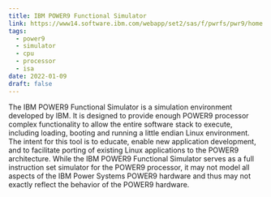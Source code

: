 ```yaml
---
title: IBM POWER9 Functional Simulator
link: https://www14.software.ibm.com/webapp/set2/sas/f/pwrfs/pwr9/home.html
tags:
  - power9
  - simulator
  - cpu
  - processor
  - isa
date: 2022-01-09
draft: false
---
```


The IBM POWER9 Functional Simulator is a simulation environment developed by IBM.
It is designed to provide enough POWER9 processor complex functionality to allow the entire software stack to execute,
including loading, booting and running a little endian Linux environment.
The intent for this tool is to educate, enable new application development,
and to facilitate porting of existing Linux applications to the POWER9 architecture.
While the IBM POWER9 Functional Simulator serves as a full instruction set simulator for the POWER9 processor,
it may not model all aspects of the IBM Power Systems POWER9 hardware and thus may not exactly reflect the behavior of the POWER9 hardware.
